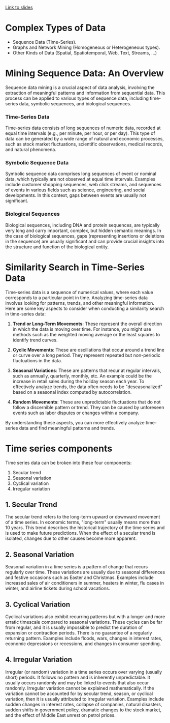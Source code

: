 [Link to slides](https://docs.google.com/presentation/d/1Y-g0D6ImXsBxWZebj3Z2FZxMW9m1JPCS/edit)

# Complex Types of Data

- Sequence Data (Time-Series).
- Graphs and Network Mining (Homogeneous or Heterogeneous types).
- Other Kinds of Data (Spatial, Spatiotemporal, Web, Text, Streams, ...)

# Mining Sequence Data: An Overview

Sequence data mining is a crucial aspect of data analysis, involving the extraction of meaningful patterns and information from sequential data. This process can be applied to various types of sequence data, including time-series data, symbolic sequences, and biological sequences.

### Time-Series Data

Time-series data consists of long sequences of numeric data, recorded at equal time intervals (e.g., per minute, per hour, or per day). This type of data can be generated by a wide range of natural and economic processes, such as stock market fluctuations, scientific observations, medical records, and natural phenomena.

### Symbolic Sequence Data

Symbolic sequence data comprises long sequences of event or nominal data, which typically are not observed at equal time intervals. Examples include customer shopping sequences, web click streams, and sequences of events in various fields such as science, engineering, and social developments. In this context, gaps between events are usually not significant.

### Biological Sequences

Biological sequences, including DNA and protein sequences, are typically very long and carry important, complex, but hidden semantic meanings. In the case of biological sequences, gaps (representing insertions or deletions in the sequence) are usually significant and can provide crucial insights into the structure and function of the biological entity.

# Similarity Search in Time-Series Data

Time-series data is a sequence of numerical values, where each value corresponds to a particular point in time. Analyzing time-series data involves looking for patterns, trends, and other meaningful information. Here are some key aspects to consider when conducting a similarity search in time-series data:

1. **Trend or Long-Term Movements**: These represent the overall direction in which the data is moving over time. For instance, you might use methods such as the weighted moving average or the least squares to identify trend curves.

2. **Cyclic Movements**: These are oscillations that occur around a trend line or curve over a long period. They represent repeated but non-periodic fluctuations in the data.

3. **Seasonal Variations**: These are patterns that recur at regular intervals, such as annually, quarterly, monthly, etc. An example could be the increase in retail sales during the holiday season each year. To effectively analyze trends, the data often needs to be "deseasonalized" based on a seasonal index computed by autocorrelation.

4. **Random Movements**: These are unpredictable fluctuations that do not follow a discernible pattern or trend. They can be caused by unforeseen events such as labor disputes or changes within a company.

By understanding these aspects, you can more effectively analyze time-series data and find meaningful patterns and trends.

# Time series components

Time series data can be broken into these four components:

1. Secular trend
2. Seasonal variation
3. Cyclical variation
4. Irregular variation

## 1. Secular Trend

The secular trend refers to the long-term upward or downward movement of a time series. In economic terms, "long-term" usually means more than 10 years. This trend describes the historical trajectory of the time series and is used to make future predictions. When the effect of a secular trend is isolated, changes due to other causes become more apparent.

## 2. Seasonal Variation

Seasonal variation in a time series is a pattern of change that recurs regularly over time. These variations are usually due to seasonal differences and festive occasions such as Easter and Christmas. Examples include increased sales of air conditioners in summer, heaters in winter, flu cases in winter, and airline tickets during school vacations.

## 3. Cyclical Variation

Cyclical variations also exhibit recurring patterns but with a longer and more erratic timescale compared to seasonal variations. These cycles can be far from regular, and it is usually impossible to predict the duration of expansion or contraction periods. There is no guarantee of a regularly returning pattern. Examples include floods, wars, changes in interest rates, economic depressions or recessions, and changes in consumer spending.

## 4. Irregular Variation

Irregular (or random) variation in a time series occurs over varying (usually short) periods. It follows no pattern and is inherently unpredictable. It usually occurs randomly and may be linked to events that also occur randomly. Irregular variation cannot be explained mathematically. If the variation cannot be accounted for by secular trend, season, or cyclical variation, then it is usually attributed to irregular variation. Examples include sudden changes in interest rates, collapse of companies, natural disasters, sudden shifts in government policy, dramatic changes to the stock market, and the effect of Middle East unrest on petrol prices.
